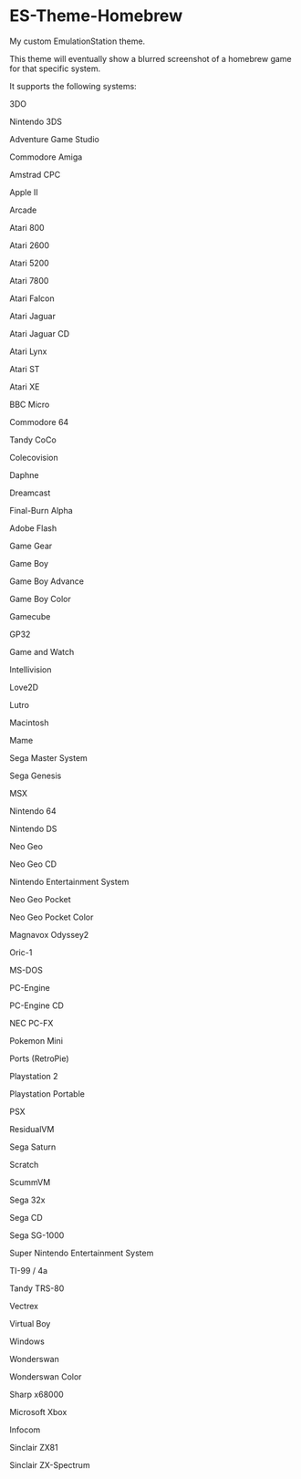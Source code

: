 # ES-Theme-Homebrew
My custom EmulationStation theme.

This theme will eventually show a blurred screenshot of a homebrew game for that specific system.

It supports the following systems:

3DO

Nintendo 3DS

Adventure Game Studio

Commodore Amiga

Amstrad CPC

Apple II

Arcade

Atari 800

Atari 2600

Atari 5200

Atari 7800

Atari Falcon

Atari Jaguar

Atari Jaguar CD

Atari Lynx

Atari ST

Atari XE

BBC Micro

Commodore 64

Tandy CoCo

Colecovision

Daphne

Dreamcast

Final-Burn Alpha

Adobe Flash

Game Gear

Game Boy

Game Boy Advance

Game Boy Color

Gamecube

GP32

Game and Watch

Intellivision

Love2D

Lutro

Macintosh

Mame

Sega Master System

Sega Genesis

MSX

Nintendo 64

Nintendo DS

Neo Geo

Neo Geo CD

Nintendo Entertainment System

Neo Geo Pocket

Neo Geo Pocket Color

Magnavox Odyssey2

Oric-1

MS-DOS

PC-Engine

PC-Engine CD

NEC PC-FX

Pokemon Mini

Ports (RetroPie)

Playstation 2

Playstation Portable

PSX

ResidualVM

Sega Saturn

Scratch

ScummVM

Sega 32x

Sega CD

Sega SG-1000

Super Nintendo Entertainment System

TI-99 / 4a

Tandy TRS-80

Vectrex

Virtual Boy

Windows

Wonderswan

Wonderswan Color

Sharp x68000

Microsoft Xbox

Infocom

Sinclair ZX81

Sinclair ZX-Spectrum
